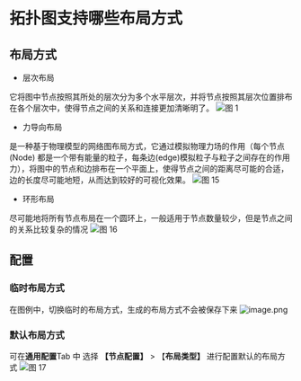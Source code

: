 # 拓扑图支持哪些布局方式
## 布局方式
- 层次布局

它将图中节点按照其所处的层次分为多个水平层次，并将节点按照其层次位置排布在各个层次中，使得节点之间的关系和连接更加清晰明了。
![图 1](/img/src/visulization/topology/topologyLayout/2ac4b323e32035d6cf5c2facd614a88711c9e90028aac47341fb15582ad2c107.png)

- 力导向布局

是一种基于物理模型的网络图布局方式，它通过模拟物理力场的作用（每个节点(Node) 都是一个带有能量的粒子，每条边(edge)模拟粒子与粒子之间存在的作用力），将图中的节点和边排布在一个平面上，使得节点之间的距离尽可能的合适，边的长度尽可能地短，从而达到较好的可视化效果。
![图 15](/img/src/visulization/topology/topologyLayout/9d38fc634019c343c9c689b5a7a78b265f7cdea33ba6ed45f3128f179e810e60.png)

- 环形布局

尽可能地将所有节点布局在一个圆环上，一般适用于节点数量较少，但是节点之间的关系比较复杂的情况
![图 16](/img/src/visulization/topology/topologyLayout/c5ca896d76ea5096c9ab43b803b72bb4468c1e3f2c8ad757dd80afa0e1ebf8be.png)

## 配置
### 临时布局方式
在图例中，切换临时的布局方式，生成的布局方式不会被保存下来
![image.png](/img/src/visulization/topology/topologyLayout/668d462ca197ea7dda9339a2aae8b8b19854d78f0a88404b63315c044d32f3a6.png)
### 默认布局方式
可在**通用配置**Tab 中 选择 **【节点配置】** > 【**布局类型】** 进行配置默认的布局方式
![图 17](/img/src/visulization/topology/topologyLayout/b1951950b5d5c7be262828d2d2605748bb5bb12996a5973792bd52019dab73df.png)

